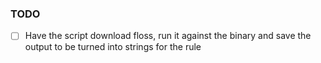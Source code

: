 ### TODO

* [ ]  Have the script download floss, run it against the binary and save the output to be turned into strings for the rule